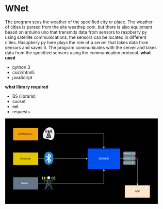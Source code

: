 # WNet
The program sees the weather of the specified city or place. The weather of cities is parsed from the site weatheр.com, but there is also equipment based on arduino uno that transmits data from sensors to raspberry py using satellite communications, the sensors can be located in different cities. Rasppbery py here plays the role of a server that takes data from sensors and saves it. The program communicates with the server and takes data from the specified sensors using the communication protocol.
**what used**
- python 3
- css3/html5
- javaScript

**what library required**
- BS (libraris)
- socket
- eel
- requests

<p align="center"><img src="how.png" /></p>
